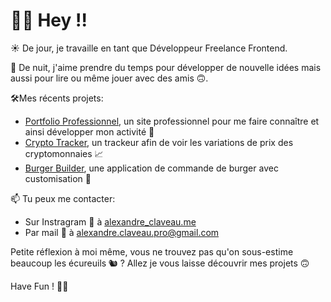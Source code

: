 # 👋🏼 Hey !!

☀️ De jour, je travaille en tant que Développeur Freelance Frontend.

🌙 De nuit, j'aime prendre du temps pour développer de nouvelle idées mais aussi pour lire ou même jouer avec des amis 🙃.

🛠Mes récents projets:
- [Portfolio Professionnel](https://github.com/ClaveauAlex/portfolio), un site professionnel pour me faire connaître et ainsi développer mon activité 🚀
- [Crypto Tracker](https://github.com/ClaveauAlex/nextjs-crypto-api), un trackeur afin de voir les variations de prix des cryptomonnaies 📈
- [Burger Builder](https://github.com/ClaveauAlex/burger-builder), une application de commande de burger avec customisation 🍔

📫 Tu peux me contacter:
- Sur Instragram 📸  à [alexandre_claveau.me](https://www.instagram.com/alexandre_claveau.me/)
- Par mail 📧  à [alexandre.claveau.pro@gmail.com](alexandre.claveau.pro@gmail.com)

Petite réflexion à moi même, vous ne trouvez pas qu'on sous-estime beaucoup les écureuils 🐿 ? Allez je vous laisse découvrir mes projets 🙃


Have Fun ! ✌🏼
